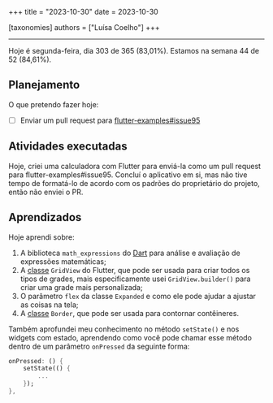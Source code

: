 +++
title = "2023-10-30"
date = 2023-10-30

[taxonomies]
authors = ["Luísa Coelho"]
+++

---

Hoje é segunda-feira, dia 303 de 365 (83,01%). Estamos na semana 44 de 52 (84,61%).

## Planejamento

O que pretendo fazer hoje:

- [ ] Enviar um pull request para [flutter-examples#issue95](https://github.com/nisrulz/flutter-examples/issues/95)

## Atividades executadas

Hoje, criei uma calculadora com Flutter para enviá-la como um pull request para flutter-examples#issue95. Concluí o aplicativo em si, mas não tive tempo de formatá-lo de acordo com os padrões do proprietário do projeto, então não enviei o PR.

## Aprendizados

Hoje aprendi sobre:

1. A biblioteca `math_expressions` do [Dart](https://pub.dev/packages/math_expressions) para análise e avaliação de expressões matemáticas;
2. A [classe](https://api.flutter.dev/flutter/widgets/GridView-class.html) `GridView` do Flutter, que pode ser usada para criar todos os tipos de grades, mais especificamente usei `GridView.builder()` para criar uma grade mais personalizada;
3. O parâmetro `flex` da classe `Expanded` e como ele pode ajudar a ajustar as coisas na tela;
4. A [classe](https://api.flutter.dev/flutter/painting/Border-class.html) `Border`, que pode ser usada para contornar contêineres.

Também aprofundei meu conhecimento no método `setState()` e nos widgets com estado, aprendendo como você pode chamar esse método dentro de um parâmetro `onPressed` da seguinte forma:

```dart
onPressed: () {
    setState(() {
        ...
    });
},
```